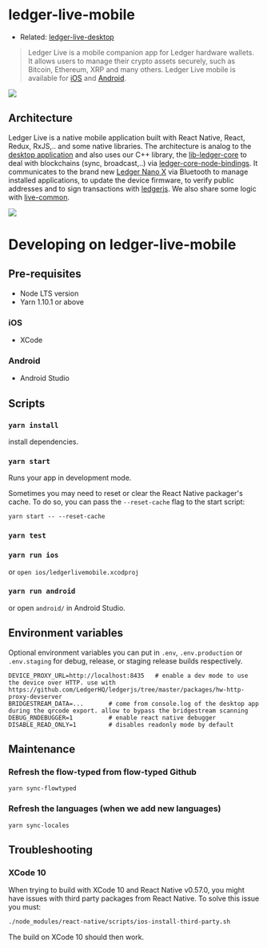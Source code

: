 # ledger-live-mobile

- Related: [ledger-live-desktop](https://github.com/LedgerHQ/ledger-live-desktop)

> Ledger Live is a mobile companion app for Ledger hardware wallets. It allows users to manage their crypto assets securely, such as Bitcoin, Ethereum, XRP and many others. Ledger Live mobile is available for [iOS](https://itunes.apple.com/fr/app/id1361671700) and [Android](https://play.google.com/store/apps/details?id=com.ledger.live).

![](https://user-images.githubusercontent.com/211411/51758554-42edb980-20c6-11e9-89f0-308949a760d6.png)

## Architecture

Ledger Live is a native mobile application built with React Native, React, Redux, RxJS,.. and some native libraries. The architecture is analog to the [desktop application](https://github.com/LedgerHQ/ledger-live-desktop) and also uses our C++ library, the [lib-ledger-core](https://github.com/LedgerHQ/lib-ledger-core) to deal with blockchains (sync, broadcast,..) via [ledger-core-node-bindings](https://github.com/LedgerHQ/lib-ledger-core-react-native-bindings). It communicates to the brand new [Ledger Nano X](https://www.ledger.com/pages/ledger-nano-x) via Bluetooth to manage installed applications, to update the device firmware, to verify public addresses and to sign transactions with [ledgerjs](https://github.com/LedgerHQ/ledgerjs). We also share some logic with [live-common](https://github.com/LedgerHQ/ledger-live-common).

![](https://user-images.githubusercontent.com/211411/51758555-43865000-20c6-11e9-8ac9-06787ebb49eb.png)

# Developing on ledger-live-mobile

## Pre-requisites

- Node LTS version
- Yarn 1.10.1 or above

### iOS

- XCode

### Android

- Android Studio

## Scripts

### `yarn install`

install dependencies.

### `yarn start`

Runs your app in development mode.

Sometimes you may need to reset or clear the React Native packager's cache. To do so, you can pass the `--reset-cache` flag to the start script:

```
yarn start -- --reset-cache
```

### `yarn test`

### `yarn run ios`

or `open ios/ledgerlivemobile.xcodproj`

### `yarn run android`

or open `android/` in Android Studio.

## Environment variables

Optional environment variables you can put in `.env`, `.env.production` or `.env.staging` for debug, release, or staging release builds respectively.

```
DEVICE_PROXY_URL=http://localhost:8435   # enable a dev mode to use the device over HTTP. use with https://github.com/LedgerHQ/ledgerjs/tree/master/packages/hw-http-proxy-devserver
BRIDGESTREAM_DATA=...       # come from console.log of the desktop app during the qrcode export. allow to bypass the bridgestream scanning
DEBUG_RNDEBUGGER=1          # enable react native debugger
DISABLE_READ_ONLY=1         # disables readonly mode by default
```

## Maintenance

### Refresh the flow-typed from flow-typed Github

```
yarn sync-flowtyped
```

### Refresh the languages (when we add new languages)

```
yarn sync-locales
```

## Troubleshooting

### XCode 10

When trying to build with XCode 10 and React Native v0.57.0, you might have issues with third party packages from React Native. To solve this issue you must:

```sh
./node_modules/react-native/scripts/ios-install-third-party.sh
```

The build on XCode 10 should then work.
